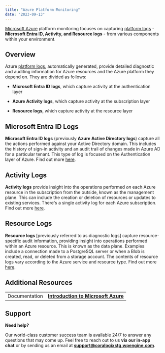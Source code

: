```yaml
---
title: "Azure Platform Monitoring"
date: "2023-09-13"
---
```


[Microsoft Azure](https://coralogixstg.wpengine.com/docs/introduction-to-microsoft-azure/) platform monitoring focuses on capturing [platform logs](https://learn.microsoft.com/en-us/azure/azure-monitor/essentials/platform-logs-overview) - **Microsoft Entra ID, Activity, and Resource logs** - from various components within your environment.

## Overview

Azure [platform logs](https://learn.microsoft.com/en-us/azure/azure-monitor/essentials/platform-logs-overview), automatically generated, provide detailed diagnostic and auditing information for Azure resources and the Azure platform they depend on. They are divided as follows:

- **Microsoft Entra ID** **logs**, which capture activity at the authentication layer

- **Azure Activity logs**, which capture activity at the subscription layer

- **Resource logs**, which capture activity at the resource layer

## **Microsoft Entra ID** Logs

**Microsoft Entra ID logs** (previously **Azure Active Directory logs**) capture all the actions performed against your Active Directory domain. This includes the history of sign-in activity and an audit trail of changes made in Azure AD for a particular tenant. This type of log is focused on the Authentication layer of Azure. Find out more [here](https://coralogixstg.wpengine.com/docs/azure-active-directory-logs/).

## Activity Logs

**Activity logs** provide insight into the operations performed _on_ each Azure resource in the subscription from the outside, known as the management plane. This can include the creation or deletion of resources or updates to existing services. There's a single activity log for each Azure subscription. Find out more [here](https://coralogixstg.wpengine.com/docs/azure-activity-logs/).

## Resource Logs

**Resource logs** \[previously referred to as diagnostic logs\] capture resource-specific audit information, providing insight into operations performed within an Azure resource. This is known as the data plane. Examples include a connection made to a PostgreSQL server or when a Blob is created, read, or deleted from a storage account. The contents of resource logs vary according to the Azure service and resource type. Find out more [here](https://coralogixstg.wpengine.com/docs/azure-resource-logs/).

## Additional Resources

<table><tbody><tr><td>Documentation</td><td><strong><a href="https://coralogixstg.wpengine.com/docs/introduction-to-microsoft-azure/">Introduction to Microsoft Azure</a></strong></td></tr></tbody></table>

## **Support**

**Need help?**

Our world-class customer success team is available 24/7 to answer any questions that may come up. Feel free to reach out to us **via our in-app chat** or by sending us an email at **[support@coralogixstg.wpengine.com](mailto:support@coralogixstg.wpengine.com)**.

